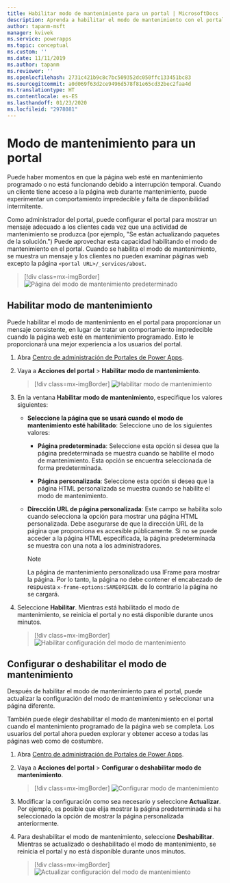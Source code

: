 ```yaml
---
title: Habilitar modo de mantenimiento para un portal | MicrosoftDocs
description: Aprenda a habilitar el modo de mantenimiento con el portal.
author: tapanm-msft
manager: kvivek
ms.service: powerapps
ms.topic: conceptual
ms.custom: ''
ms.date: 11/11/2019
ms.author: tapanm
ms.reviewer: ''
ms.openlocfilehash: 2731c421b9c8c7bc509352dc050ffc133451bc83
ms.sourcegitcommit: a0d069f63d2ce9496d578f81e65cd32bec2faa4d
ms.translationtype: HT
ms.contentlocale: es-ES
ms.lasthandoff: 01/23/2020
ms.locfileid: "2978081"
---
```

# <a name="maintenance-mode-for-a-portal"></a>Modo de mantenimiento para un portal

Puede haber momentos en que la página web esté en mantenimiento programado o no está funcionando debido a interrupción temporal. Cuando un cliente tiene acceso a la página web durante mantenimiento, puede experimentar un comportamiento impredecible y falta de disponibilidad intermitente. 

Como administrador del portal, puede configurar el portal para mostrar un mensaje adecuado a los clientes cada vez que una actividad de mantenimiento se produzca (por ejemplo, "Se están actualizando paquetes de la solución.") Puede aprovechar esta capacidad habilitando el modo de mantenimiento en el portal. Cuando se habilita el modo de mantenimiento, se muestra un mensaje y los clientes no pueden examinar páginas web excepto la página `<portal URL>/_services/about`.

> [!div class=mx-imgBorder]
> ![Página del modo de mantenimiento predeterminado](../media/default-maint-page.png "Página del modo de mantenimiento predeterminado")

## <a name="enable-maintenance-mode"></a>Habilitar modo de mantenimiento

Puede habilitar el modo de mantenimiento en el portal para proporcionar un mensaje consistente, en lugar de tratar un comportamiento impredecible cuando la página web esté en mantenimiento programado. Esto le proporcionará una mejor experiencia a los usuarios del portal.

1. Abra [Centro de administración de Portales de Power Apps](admin-overview.md).

3. Vaya a **Acciones del portal** > **Habilitar modo de mantenimiento**.

    > [!div class=mx-imgBorder]
    > ![Habilitar modo de mantenimiento](../media/enable-maint-mode-button.png "Habilitar modo de mantenimiento")

4. En la ventana **Habilitar modo de mantenimiento**, especifique los valores siguientes:
    - **Seleccione la página que se usará cuando el modo de mantenimiento esté habilitado**: Seleccione uno de los siguientes valores:

        - **Página predeterminada**: Seleccione esta opción si desea que la página predeterminada se muestra cuando se habilite el modo de mantenimiento. Esta opción se encuentra seleccionada de forma predeterminada.

        - **Página personalizada**: Seleccione esta opción si desea que la página HTML personalizada se muestra cuando se habilite el modo de mantenimiento.

    - **Dirección URL de página personalizada**: Este campo se habilita solo cuando selecciona la opción para mostrar una página HTML personalizada. Debe asegurarse de que la dirección URL de la página que proporciona es accesible públicamente. Si no se puede acceder a la página HTML especificada, la página predeterminada se muestra con una nota a los administradores.

        > [!NOTE]
        > La página de mantenimiento personalizado usa IFrame para mostrar la página. Por lo tanto, la página no debe contener el encabezado de respuesta `x-frame-options:SAMEORIGIN`. de lo contrario la página no se cargará.

5. Seleccione **Habilitar**. Mientras está habilitado el modo de mantenimiento, se reinicia el portal y no está disponible durante unos minutos. 

    > [!div class=mx-imgBorder]
    > ![Habilitar configuración del modo de mantenimiento](../media/enable-maint-mode.png "Habilitar configuración del modo de mantenimiento")

## <a name="configure-or-disable-maintenance-mode"></a>Configurar o deshabilitar el modo de mantenimiento

Después de habilitar el modo de mantenimiento para el portal, puede actualizar la configuración del modo de mantenimiento y seleccionar una página diferente.

También puede elegir deshabilitar el modo de mantenimiento en el portal cuando el mantenimiento programado de la página web se completa. Los usuarios del portal ahora pueden explorar y obtener acceso a todas las páginas web como de costumbre.

1. Abra [Centro de administración de Portales de Power Apps](admin-overview.md).

2. Vaya a **Acciones del portal** > **Configurar o deshabilitar modo de mantenimiento**.

    > [!div class=mx-imgBorder]
    > ![Configurar modo de mantenimiento](../media/configure-maint-mode-button.png "Configurar modo de mantenimiento")

3. Modificar la configuración como sea necesario y seleccione **Actualizar**. Por ejemplo, es posible que elija mostrar la página predeterminada si ha seleccionado la opción de mostrar la página personalizada anteriormente.

4. Para deshabilitar el modo de mantenimiento, seleccione **Deshabilitar**. Mientras se actualizado o deshabilitado el modo de mantenimiento, se reinicia el portal y no está disponible durante unos minutos.

    > [!div class=mx-imgBorder]
    > ![Actualizar configuración del modo de mantenimiento](../media/configure-maint-mode.png "Actualizar configuración del modo de mantenimiento")

